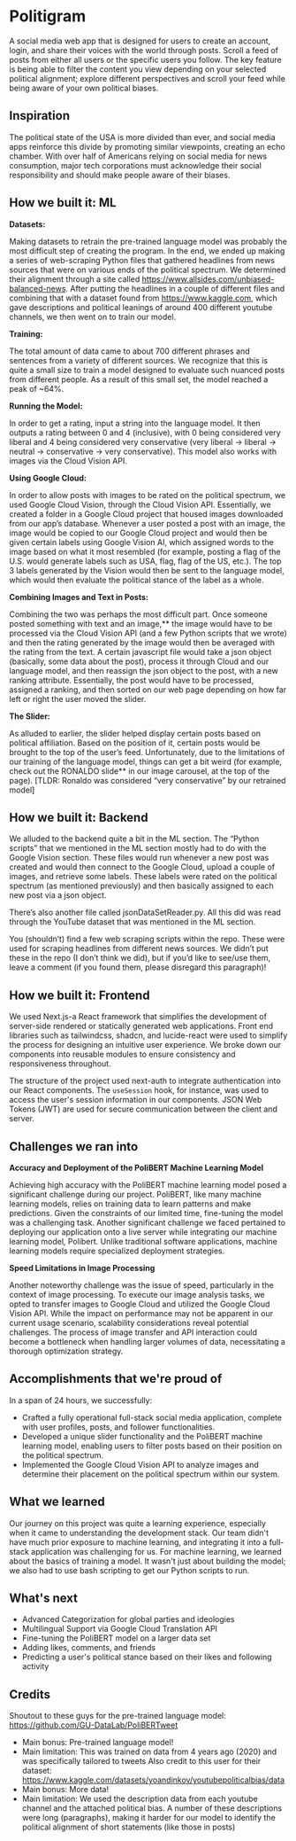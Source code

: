 # Politigram  
A social media web app that is designed for users to create an account, login, and share their voices with the world through posts. Scroll a feed of posts from either all users or the specific users you follow. The key feature is being able to filter the content you view depending on your selected political alignment; explore different perspectives and scroll your feed while being aware of your own political biases. 

## Inspiration
The political state of the USA is more divided than ever, and social media apps reinforce this divide by promoting similar viewpoints, creating an echo chamber. With over half of Americans relying on social media for news consumption, major tech corporations must acknowledge their social responsibility and should make people aware of their biases.

## How we built it: ML

**Datasets:**

Making datasets to retrain the pre-trained language model was probably the most difficult step of creating the program. In the end, we ended up making a series of web-scraping Python files that gathered headlines from news sources that were on various ends of the political spectrum. We determined their alignment through a site called https://www.allsides.com/unbiased-balanced-news. After putting the headlines in a couple of different files and combining that with a dataset found from https://www.kaggle.com, which gave descriptions and political leanings of around 400 different youtube channels, we then went on to train our model.

**Training:**

The total amount of data came to about 700 different phrases and sentences from a variety of different sources. We recognize that this is quite a small size to train a model designed to evaluate such nuanced posts from different people. As a result of this small set, the model reached a peak of ~64%.

**Running the Model:**

In order to get a rating, input a string into the language model. It then outputs a rating between 0 and 4 (inclusive), with 0 being considered very liberal and 4 being considered very conservative (very liberal -> liberal -> neutral -> conservative -> very conservative). This model also works with images via the Cloud Vision API.

**Using Google Cloud:**

In order to allow posts with images to be rated on the political spectrum, we used Google Cloud Vision, through the Cloud Vision API. Essentially, we created a folder in a Google Cloud project that housed images downloaded from our app’s database. Whenever a user posted a post with an image, the image would be copied to our Google Cloud project and would then be given certain labels using Google Vision AI, which assigned words to the image based on what it most resembled (for example, posting a flag of the U.S. would generate labels such as USA, flag, flag of the US, etc.). The top 3 labels generated by the Vision would then be sent to the language model, which would then evaluate the political stance of the label as a whole.

**Combining Images and Text in Posts:**

Combining the two was perhaps the most difficult part. Once someone posted something with text and an image,** the image would have to be processed via the Cloud Vision API (and a few Python scripts that we wrote) and then the rating generated by the image would then be averaged with the rating from the text. A certain javascript file would take a json object (basically, some data about the post), process it through Cloud and our language model, and then reassign the json object to the post, with a new ranking attribute. Essentially, the post would have to be processed, assigned a ranking, and then sorted on our web page depending on how far left or right the user moved the slider.
  
**The Slider:**

As alluded to earlier, the slider helped display certain posts based on political affiliation. Based on the position of it, certain posts would be brought to the top of the user’s feed. Unfortunately, due to the limitations of our training of the language model, things can get a bit weird (for example, check out the RONALDO slide** in our image carousel, at the top of the page). [TLDR: Ronaldo was considered “very conservative” by our retrained model]

## How we built it: Backend

We alluded to the backend quite a bit in the ML section. The “Python scripts” that we mentioned in the ML section mostly had to do with the Google Vision section. These files would run whenever a new post was created and would then connect to the Google Cloud, upload a couple of images, and retrieve some labels. These labels were rated on the political spectrum (as mentioned previously) and then basically assigned to each new post via a json object.

There’s also another file called jsonDataSetReader.py. All this did was read through the YouTube dataset that was mentioned in the ML section.

You (shouldn’t) find a few web scraping scripts within the repo. These were used for scraping headlines from different news sources. We didn’t put these in the repo (I don’t think we did), but if you’d like to see/use them, leave a comment (if you found them, please disregard this paragraph)!

## How we built it: Frontend

We used Next.js-a React framework that simplifies the development of server-side rendered or statically generated web applications. Front end libraries such as tailwindcss, shadcn, and lucide-react were used to simplify the process for designing an intuitive user experience. We broke down our components into reusable modules to ensure consistency and responsiveness throughout. 

The structure of the project used next-auth to integrate authentication into our React components. The `useSession` hook, for instance, was used to access the user's session information in our components. JSON Web Tokens (JWT) are used for secure communication between the client and server.

## Challenges we ran into
**Accuracy and Deployment of the PoliBERT Machine Learning Model**

Achieving high accuracy with the PoliBERT machine learning model posed a significant challenge during our project. PoliBERT, like many machine learning models, relies on training data to learn patterns and make predictions. Given the constraints of our limited time, fine-tuning the model was a challenging task. Another significant challenge we faced pertained to deploying our application onto a live server while integrating our machine learning model, Polibert. Unlike traditional software applications, machine learning models require specialized deployment strategies.


**Speed Limitations in Image Processing**

Another noteworthy challenge was the issue of speed, particularly in the context of image processing. To execute our image analysis tasks, we opted to transfer images to Google Cloud and utilized the Google Cloud Vision API. While the impact on performance may not be apparent in our current usage scenario, scalability considerations reveal potential challenges. The process of image transfer and API interaction could become a bottleneck when handling larger volumes of data, necessitating a thorough optimization strategy.

## Accomplishments that we're proud of
In a span of 24 hours, we successfully:
- Crafted a fully operational full-stack social media application, complete with user profiles, posts, and follower functionalities. 
- Developed a unique slider functionality and the PoliBERT machine learning model, enabling users to filter posts based on their position on the political spectrum.
- Implemented the Google Cloud Vision API to analyze images and determine their placement on the political spectrum within our system.

## What we learned
Our journey on this project was quite a learning experience, especially when it came to understanding the development stack. Our team didn't have much prior exposure to machine learning, and integrating it into a full-stack application was challenging for us. For machine learning, we learned about the basics of training a model. It wasn't just about building the model; we also had to use bash scripting to get our Python scripts to run.

## What's next
- Advanced Categorization for global parties and ideologies
- Multilingual Support via Google Cloud Translation API 
- Fine-tuning the PoliBERT model on a larger data set
- Adding likes, comments, and friends
- Predicting a user's political stance based on their likes and following activity

## Credits
Shoutout to these guys for the pre-trained language model: https://github.com/GU-DataLab/PoliBERTweet
- Main bonus: Pre-trained language model!
- Main limitation: This was trained on data from 4 years ago (2020) and was specifically
tailored to tweets
Also credit to this user for their dataset: https://www.kaggle.com/datasets/yoandinkov/youtubepoliticalbias/data
- Main bonus: More data!
- Main limitation: We used the description data from each youtube channel and the
attached political bias. A number of these descriptions were long (paragraphs), making it harder for our model to identify the political alignment of short statements (like those in posts)
